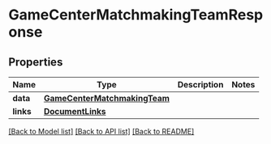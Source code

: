 # GameCenterMatchmakingTeamResponse

## Properties
Name | Type | Description | Notes
------------ | ------------- | ------------- | -------------
**data** | [**GameCenterMatchmakingTeam**](GameCenterMatchmakingTeam.md) |  | 
**links** | [**DocumentLinks**](DocumentLinks.md) |  | 

[[Back to Model list]](../README.md#documentation-for-models) [[Back to API list]](../README.md#documentation-for-api-endpoints) [[Back to README]](../README.md)


